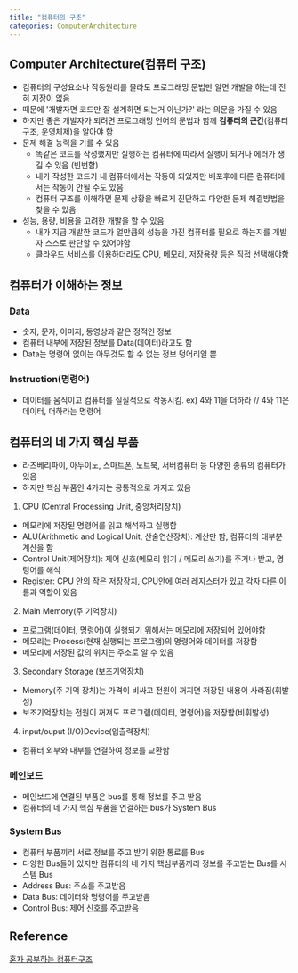 ```yaml
---
title: "컴퓨터의 구조"
categories: ComputerArchitecture
---
```

## Computer Architecture(컴퓨터 구조)
- 컴퓨터의 구성요소나 작동원리를 몰라도 프로그래밍 문법만 알면 개발을 하는데 전혀 지장이 없음
- 때문에 '개발자면 코드만 잘 설계하면 되는거 아닌가?' 라는 의문을 가질 수 있음
- 하지만 좋은 개발자가 되려면 프로그래밍 언어의 문법과 함께 **컴퓨터의 근간**(컴퓨터구조, 운영체제)을 알아야 함
- 문제 해결 능력을 기를 수 있음
    - 똑같은 코드를 작성했지만 실행하는 컴퓨터에 따라서 실행이 되거나 에러가 생길 수 있음 (빈번함)
    - 내가 작성한 코드가 내 컴퓨터에서는 작동이 되었지만 배포후에 다른 컴퓨터에서는 작동이 안될 수도 있음
    - 컴퓨터 구조를 이해하면 문제 상황을 빠르게 진단하고 다양한 문제 해결방법을 찾을 수 있음
- 성능, 용량, 비용을 고려한 개발을 할 수 있음
    - 내가 지금 개발한 코드가 얼만큼의 성능을 가진 컴퓨터를 필요로 하는지를 개발자 스스로 판단할 수 있어야함
    - 클라우드 서비스를 이용하더라도 CPU, 메모리, 저장용량 등은 직접 선택해야함

## 컴퓨터가 이해하는 정보
### Data
- 숫자, 문자, 이미지, 동영상과 같은 정적인 정보
- 컴퓨터 내부에 저장된 정보를 Data(데이터)라고도 함
- Data는 명령어 없이는 아무것도 할 수 없는 정보 덩어리일 뿐

### Instruction(명령어)
- 데이터를 움직이고 컴퓨터를 실질적으로 작동시킴.
ex) 4와 11을 더하라  // 4와 11은 데이터, 더하라는 명령어

## 컴퓨터의 네 가지 핵심 부품
- 라즈베리파이, 아두이노, 스마트폰, 노트북, 서버컴퓨터 등 다양한 종류의 컴퓨터가 있음
- 하지만 핵심 부품인 4가지는 공통적으로 가지고 있음

1. CPU (Central Processing Unit, 중앙처리장치)
- 메모리에 저장된 명령어를 읽고 해석하고 실행함
- ALU(Arithmetic and Logical Unit, 산술연산장치): 계산만 함, 컴퓨터의 대부분 계산을 함
- Control Unit(제어장치): 제어 신호(메모리 읽기 / 메모리 쓰기)를 주거나 받고, 명령어를 해석
- Register: CPU 안의 작은 저장장치, CPU안에 여러 레지스터가 있고 각자 다른 이름과 역할이 있음

2. Main Memory(주 기억장치)
- 프로그램(데이터, 명령어)이 실행되기 위해서는 메모리에 저장되어 있어야함
- 메모리는 Process(현재 실행되는 프로그램)의 명령어와 데이터를 저장함
- 메모리에 저장된 값의 위치는 주소로 알 수 있음 

3. Secondary Storage (보조기억장치)
- Memory(주 기억 장치)는 가격이 비싸고 전원이 꺼지면 저장된 내용이 사라짐(휘발성)
- 보조기억장치는 전원이 꺼져도 프로그램(데이터, 명령어)을 저장함(비휘발성)

4. input/ouput (I/O)Device(입출력장치)
- 컴퓨터 외부와 내부를 연결하여 정보를 교환함

### 메인보드
- 메인보드에 연결된 부품은 bus를 통해 정보를 주고 받음
- 컴퓨터의 네 가지 핵심 부품을 연결하는 bus가 System Bus

### System Bus
- 컴퓨터 부품끼리 서로 정보를 주고 받기 위한 통로를 Bus
- 다양한 Bus들이 있지만 컴퓨터의 네 가지 핵심부품끼리 정보를 주고받는 Bus를 시스템 Bus
- Address Bus: 주소를 주고받음
- Data Bus: 데이터와 명령어를 주고받음
- Control Bus: 제어 신호를 주고받음

## Reference
[혼자 공부하는 컴퓨터구조]()
